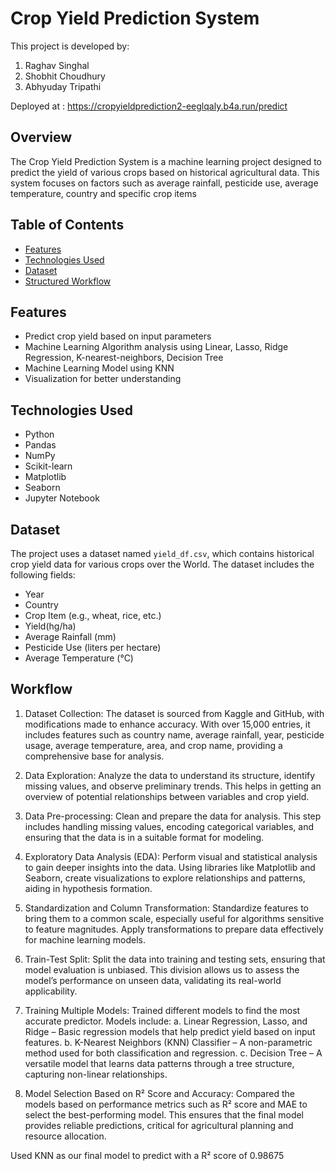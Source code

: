 # Crop Yield Prediction System
This project is developed by:

1. Raghav Singhal
2. Shobhit Choudhury
3. Abhyuday Tripathi

Deployed at : https://cropyieldprediction2-eeglqaly.b4a.run/predict

## Overview
The Crop Yield Prediction System is a machine learning project designed to predict the yield of various crops based on historical agricultural data. This system focuses on factors such as average rainfall, pesticide use, average temperature, country and specific crop items
## Table of Contents

- [Features](#features)
- [Technologies Used](#technologies-used)
- [Dataset](#dataset)
- [Structured Workflow](#Workflow)

## Features

- Predict crop yield based on input parameters
- Machine Learning Algorithm analysis using Linear, Lasso, Ridge Regression, K-nearest-neighbors, Decision Tree
- Machine Learning Model using KNN
- Visualization for better understanding

## Technologies Used

- Python
- Pandas
- NumPy
- Scikit-learn
- Matplotlib
- Seaborn
- Jupyter Notebook

## Dataset

The project uses a dataset named `yield_df.csv`, which contains historical crop yield data for various crops over the World. The dataset includes the following fields:

- Year
- Country
- Crop Item (e.g., wheat, rice, etc.)
- Yield(hg/ha)
- Average Rainfall (mm)
- Pesticide Use (liters per hectare)
- Average Temperature (°C)

## Workflow
1.	Dataset Collection:
The dataset is sourced from Kaggle and GitHub, with modifications made to enhance accuracy. With over 15,000 entries, it includes features such as country name, average rainfall, year, pesticide usage, average temperature, area, and crop name, providing a comprehensive base for analysis.

2.	Data Exploration:
Analyze the data to understand its structure, identify missing values, and observe preliminary trends. This helps in getting an overview of potential relationships between variables and crop yield.

3.	Data Pre-processing:
Clean and prepare the data for analysis. This step includes handling missing values, encoding categorical variables, and ensuring that the data is in a suitable format for modeling.

4.	Exploratory Data Analysis (EDA):
Perform visual and statistical analysis to gain deeper insights into the data. Using libraries like Matplotlib and Seaborn, create visualizations to explore relationships and patterns, aiding in hypothesis formation.

5.	Standardization and Column Transformation:
Standardize features to bring them to a common scale, especially useful for algorithms sensitive to feature magnitudes. Apply transformations to prepare data effectively for machine learning models.

6.	Train-Test Split:
Split the data into training and testing sets, ensuring that model evaluation is unbiased. This division allows us to assess the model’s performance on unseen data, validating its real-world applicability.

7. Training Multiple Models:
Trained different models to find the most accurate predictor. Models include:
a. Linear Regression, Lasso, and Ridge – Basic regression models that help predict yield based on input features.
b. K-Nearest Neighbors (KNN) Classifier – A non-parametric method used for both classification and regression.
c. Decision Tree – A versatile model that learns data patterns through a tree structure, capturing non-linear relationships.

8. Model Selection Based on R² Score and Accuracy:
Compared the models based on performance metrics such as R² score and MAE to select the best-performing model. This ensures that the final model provides reliable predictions, critical for agricultural planning and resource allocation.

Used KNN as our final model to predict with a R² score of 0.98675


